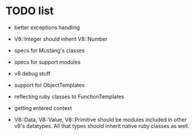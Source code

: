 # TODO list

* better exceptions handling
* V8::Integer should inherit V8::Number
* specs for Mustang's classes
* specs for support modules
* v8 debug stuff
* support for ObjectTemplates
* reflecting ruby classes to FunctionTemplates
* getting entered context

* V8::Data, V8::Value, V8::Primitive should be modules included in
  other v8's datatypes. All that types should inherit native ruby
  classes as well.
